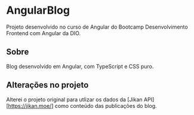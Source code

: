 # AngularBlog

Projeto desenvolvido no curso de Angular do Bootcamp Desenvolvimento Frontend com Angular da DIO.

## Sobre

Blog desenvolvido em Angular, com TypeScript e CSS puro.

## Alterações no projeto 

Alterei o projeto original para utlizar os dados da [Jikan API][https://jikan.moe/] como conteúdo das publicações do blog.



